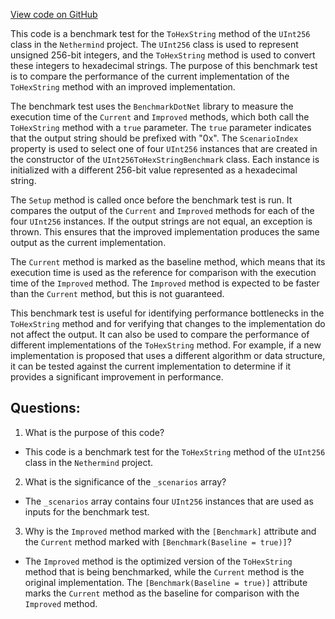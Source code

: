 [View code on GitHub](https://github.com/NethermindEth/nethermind/src/Nethermind/Nethermind.JsonRpc.Benchmark/UInt256ToHexStringBenchmark.cs)

This code is a benchmark test for the `ToHexString` method of the `UInt256` class in the `Nethermind` project. The `UInt256` class is used to represent unsigned 256-bit integers, and the `ToHexString` method is used to convert these integers to hexadecimal strings. The purpose of this benchmark test is to compare the performance of the current implementation of the `ToHexString` method with an improved implementation.

The benchmark test uses the `BenchmarkDotNet` library to measure the execution time of the `Current` and `Improved` methods, which both call the `ToHexString` method with a `true` parameter. The `true` parameter indicates that the output string should be prefixed with "0x". The `ScenarioIndex` property is used to select one of four `UInt256` instances that are created in the constructor of the `UInt256ToHexStringBenchmark` class. Each instance is initialized with a different 256-bit value represented as a hexadecimal string.

The `Setup` method is called once before the benchmark test is run. It compares the output of the `Current` and `Improved` methods for each of the four `UInt256` instances. If the output strings are not equal, an exception is thrown. This ensures that the improved implementation produces the same output as the current implementation.

The `Current` method is marked as the baseline method, which means that its execution time is used as the reference for comparison with the execution time of the `Improved` method. The `Improved` method is expected to be faster than the `Current` method, but this is not guaranteed.

This benchmark test is useful for identifying performance bottlenecks in the `ToHexString` method and for verifying that changes to the implementation do not affect the output. It can also be used to compare the performance of different implementations of the `ToHexString` method. For example, if a new implementation is proposed that uses a different algorithm or data structure, it can be tested against the current implementation to determine if it provides a significant improvement in performance.
## Questions: 
 1. What is the purpose of this code?
- This code is a benchmark test for the `ToHexString` method of the `UInt256` class in the `Nethermind` project.

2. What is the significance of the `_scenarios` array?
- The `_scenarios` array contains four `UInt256` instances that are used as inputs for the benchmark test.

3. Why is the `Improved` method marked with the `[Benchmark]` attribute and the `Current` method marked with `[Benchmark(Baseline = true)]`?
- The `Improved` method is the optimized version of the `ToHexString` method that is being benchmarked, while the `Current` method is the original implementation. The `[Benchmark(Baseline = true)]` attribute marks the `Current` method as the baseline for comparison with the `Improved` method.